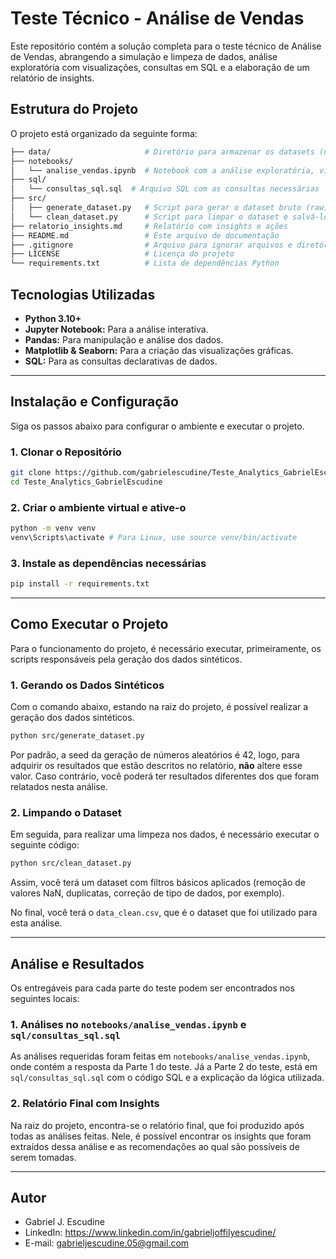 # Teste Técnico - Análise de Vendas

Este repositório contém a solução completa para o teste técnico de Análise de Vendas, abrangendo a simulação e limpeza de dados, análise exploratória com visualizações, consultas em SQL e a elaboração de um relatório de insights.

## Estrutura do Projeto

O projeto está organizado da seguinte forma:

```bash
├── data/                     # Diretório para armazenar os datasets (não versionado)
├── notebooks/
│   └── analise_vendas.ipynb  # Notebook com a análise exploratória, visualizações
├── sql/
│   └── consultas_sql.sql  # Arquivo SQL com as consultas necessárias
├── src/
│   ├── generate_dataset.py   # Script para gerar o dataset bruto (raw)
│   └── clean_dataset.py      # Script para limpar o dataset e salvá-lo em data/
├── relatorio_insights.md     # Relatório com insights e ações
├── README.md                 # Este arquivo de documentação
├── .gitignore                # Arquivo para ignorar arquivos e diretórios (ex: data/*, venv/)
├── LICENSE                   # Licença do projeto
└── requirements.txt          # Lista de dependências Python
```

## Tecnologias Utilizadas

* **Python 3.10+**
* **Jupyter Notebook:** Para a análise interativa.
* **Pandas:** Para manipulação e análise dos dados.
* **Matplotlib & Seaborn:** Para a criação das visualizações gráficas.
* **SQL:** Para as consultas declarativas de dados.

---

## Instalação e Configuração

Siga os passos abaixo para configurar o ambiente e executar o projeto.

### 1. Clonar o Repositório

```bash
git clone https://github.com/gabrielescudine/Teste_Analytics_GabrielEscudine.git
cd Teste_Analytics_GabrielEscudine
```

### 2. Criar o ambiente virtual e ative-o

```bash
python -m venv venv
venv\Scripts\activate # Para Linux, use source venv/bin/activate
```

### 3. Instale as dependências necessárias

```bash
pip install -r requirements.txt
```

---

## Como Executar o Projeto

Para o funcionamento do projeto, é necessário executar, primeiramente, os scripts responsáveis pela geração dos dados sintéticos.

### 1. Gerando os Dados Sintéticos

Com o comando abaixo, estando na raiz do projeto, é possível realizar a geração dos dados sintéticos.

```bash
python src/generate_dataset.py
```

Por padrão, a seed da geração de números aleatórios é 42, logo, para adquirir os resultados que estão descritos no relatório, **não** altere esse valor. Caso contrário, você poderá ter resultados diferentes dos que foram relatados nesta análise.

### 2. Limpando o Dataset

Em seguida, para realizar uma limpeza nos dados, é necessário executar o seguinte código:

```bash
python src/clean_dataset.py
```

Assim, você terá um dataset com filtros básicos aplicados (remoção de valores NaN, duplicatas, correção de tipo de dados, por exemplo).

No final, você terá o `data_clean.csv`, que é o dataset que foi utilizado para esta análise.

---

## Análise e Resultados

Os entregáveis para cada parte do teste podem ser encontrados nos seguintes locais:

### 1. Análises no `notebooks/analise_vendas.ipynb` e `sql/consultas_sql.sql`

As análises requeridas foram feitas em `notebooks/analise_vendas.ipynb`, onde contém a resposta da Parte 1 do teste. Já a Parte 2 do teste, está em `sql/consultas_sql.sql` com o código SQL e a explicação da lógica utilizada.

### 2. Relatório Final com Insights

Na raiz do projeto, encontra-se o relatório final, que foi produzido após todas as análises feitas. Nele, é possível encontrar os insights que foram extraídos dessa análise e as recomendações ao qual são possíveis de serem tomadas.

---

## Autor

* Gabriel J. Escudine
* LinkedIn: https://www.linkedin.com/in/gabrieljoffilyescudine/
* E-mail: gabrieljescudine.05@gmail.com
